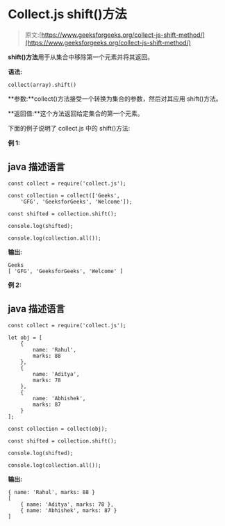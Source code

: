 # Collect.js shift()方法

> 原文:[https://www.geeksforgeeks.org/collect-js-shift-method/](https://www.geeksforgeeks.org/collect-js-shift-method/)

**shift()方法**用于从集合中移除第一个元素并将其返回。

**语法:**

```
collect(array).shift()
```

**参数:**collect()方法接受一个转换为集合的参数，然后对其应用 shift()方法。

**返回值:**这个方法返回给定集合的第一个元素。

下面的例子说明了 collect.js 中的 shift()方法:

**例 1:**

## java 描述语言

```
const collect = require('collect.js');

const collection = collect(['Geeks', 
    'GFG', 'GeeksforGeeks', 'Welcome']);

const shifted = collection.shift();

console.log(shifted);

console.log(collection.all());
```

**输出:**

```
Geeks
[ 'GFG', 'GeeksforGeeks', 'Welcome' ]
```

**例 2:**

## java 描述语言

```
const collect = require('collect.js');

let obj = [
    {
        name: 'Rahul',
        marks: 88
    },
    {
        name: 'Aditya',
        marks: 78
    },
    {
        name: 'Abhishek',
        marks: 87
    }
];

const collection = collect(obj);

const shifted = collection.shift();

console.log(shifted);

console.log(collection.all());
```

**输出:**

```
{ name: 'Rahul', marks: 88 }
[ 
    { name: 'Aditya', marks: 78 }, 
    { name: 'Abhishek', marks: 87 } 
]
```